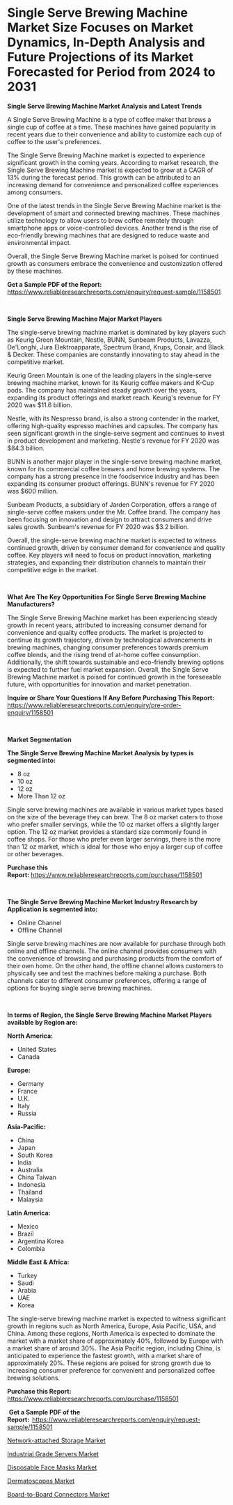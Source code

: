<p><h1>Single Serve Brewing Machine Market Size Focuses on Market Dynamics, In-Depth Analysis and Future Projections of its Market Forecasted for Period from 2024 to 2031</h1></p><p><strong>Single Serve Brewing Machine Market Analysis and Latest Trends</strong></p>
<p><p>A Single Serve Brewing Machine is a type of coffee maker that brews a single cup of coffee at a time. These machines have gained popularity in recent years due to their convenience and ability to customize each cup of coffee to the user's preferences.</p><p>The Single Serve Brewing Machine market is expected to experience significant growth in the coming years. According to market research, the Single Serve Brewing Machine market is expected to grow at a CAGR of 13% during the forecast period. This growth can be attributed to an increasing demand for convenience and personalized coffee experiences among consumers. </p><p>One of the latest trends in the Single Serve Brewing Machine market is the development of smart and connected brewing machines. These machines utilize technology to allow users to brew coffee remotely through smartphone apps or voice-controlled devices. Another trend is the rise of eco-friendly brewing machines that are designed to reduce waste and environmental impact.</p><p>Overall, the Single Serve Brewing Machine market is poised for continued growth as consumers embrace the convenience and customization offered by these machines.</p></p>
<p><strong>Get a Sample PDF of the Report:&nbsp;</strong> <a href="https://www.reliableresearchreports.com/enquiry/request-sample/1158501">https://www.reliableresearchreports.com/enquiry/request-sample/1158501</a></p>
<p>&nbsp;</p>
<p><strong>Single Serve Brewing Machine Major Market Players</strong></p>
<p><p>The single-serve brewing machine market is dominated by key players such as Keurig Green Mountain, Nestle, BUNN, Sunbeam Products, Lavazza, De'Longhi, Jura Elektroapparate, Spectrum Brand, Krups, Conair, and Black & Decker. These companies are constantly innovating to stay ahead in the competitive market.</p><p>Keurig Green Mountain is one of the leading players in the single-serve brewing machine market, known for its Keurig coffee makers and K-Cup pods. The company has maintained steady growth over the years, expanding its product offerings and market reach. Keurig's revenue for FY 2020 was $11.6 billion.</p><p>Nestle, with its Nespresso brand, is also a strong contender in the market, offering high-quality espresso machines and capsules. The company has seen significant growth in the single-serve segment and continues to invest in product development and marketing. Nestle's revenue for FY 2020 was $84.3 billion.</p><p>BUNN is another major player in the single-serve brewing machine market, known for its commercial coffee brewers and home brewing systems. The company has a strong presence in the foodservice industry and has been expanding its consumer product offerings. BUNN's revenue for FY 2020 was $600 million.</p><p>Sunbeam Products, a subsidiary of Jarden Corporation, offers a range of single-serve coffee makers under the Mr. Coffee brand. The company has been focusing on innovation and design to attract consumers and drive sales growth. Sunbeam's revenue for FY 2020 was $3.2 billion.</p><p>Overall, the single-serve brewing machine market is expected to witness continued growth, driven by consumer demand for convenience and quality coffee. Key players will need to focus on product innovation, marketing strategies, and expanding their distribution channels to maintain their competitive edge in the market.</p></p>
<p>&nbsp;</p>
<p><strong>What Are The Key Opportunities For Single Serve Brewing Machine Manufacturers?</strong></p>
<p><p>The Single Serve Brewing Machine market has been experiencing steady growth in recent years, attributed to increasing consumer demand for convenience and quality coffee products. The market is projected to continue its growth trajectory, driven by technological advancements in brewing machines, changing consumer preferences towards premium coffee blends, and the rising trend of at-home coffee consumption. Additionally, the shift towards sustainable and eco-friendly brewing options is expected to further fuel market expansion. Overall, the Single Serve Brewing Machine market is poised for continued growth in the foreseeable future, with opportunities for innovation and market penetration.</p></p>
<p><strong>Inquire or Share Your Questions If Any Before Purchasing This Report:</strong> <a href="https://www.reliableresearchreports.com/enquiry/pre-order-enquiry/1158501">https://www.reliableresearchreports.com/enquiry/pre-order-enquiry/1158501</a></p>
<p>&nbsp;</p>
<p><strong>Market Segmentation</strong></p>
<p><strong>The Single Serve Brewing Machine Market Analysis by types is segmented into:</strong></p>
<p><ul><li>8 oz</li><li>10 oz</li><li>12 oz</li><li>More Than 12 oz</li></ul></p>
<p><p>Single serve brewing machines are available in various market types based on the size of the beverage they can brew. The 8 oz market caters to those who prefer smaller servings, while the 10 oz market offers a slightly larger option. The 12 oz market provides a standard size commonly found in coffee shops. For those who prefer even larger servings, there is the more than 12 oz market, which is ideal for those who enjoy a larger cup of coffee or other beverages.</p></p>
<p><strong>Purchase this Report:&nbsp;</strong><a href="https://www.reliableresearchreports.com/purchase/1158501">https://www.reliableresearchreports.com/purchase/1158501</a></p>
<p>&nbsp;</p>
<p><strong>The Single Serve Brewing Machine Market Industry Research by Application is segmented into:</strong></p>
<p><ul><li>Online Channel</li><li>Offline Channel</li></ul></p>
<p><p>Single serve brewing machines are now available for purchase through both online and offline channels. The online channel provides consumers with the convenience of browsing and purchasing products from the comfort of their own home. On the other hand, the offline channel allows customers to physically see and test the machines before making a purchase. Both channels cater to different consumer preferences, offering a range of options for buying single serve brewing machines.</p></p>
<p>&nbsp;</p>
<p><strong>In terms of Region, the Single Serve Brewing Machine Market Players available by Region are:</strong></p>
<p>
    <p> <strong> North America: </strong>
        <ul>
            <li>United States</li>
            <li>Canada</li>
        </ul>
        </p> 
    <p> <strong> Europe: </strong>
        <ul>
            <li>Germany</li>
            <li>France</li>
            <li>U.K.</li>
            <li>Italy</li>
            <li>Russia</li>
        </ul>
        </p> 
    <p> <strong> Asia-Pacific: </strong>
        <ul>
            <li>China</li>
            <li>Japan</li>
            <li>South Korea</li>
            <li>India</li>
            <li>Australia</li>
            <li>China Taiwan</li>
            <li>Indonesia</li>
            <li>Thailand</li>
            <li>Malaysia</li>
        </ul>
        </p> 
    <p> <strong> Latin America: </strong>
        <ul>
            <li>Mexico</li>
            <li>Brazil</li>
            <li>Argentina Korea</li>
            <li>Colombia</li>
        </ul>
        </p> 
    <p> <strong> Middle East & Africa: </strong>
        <ul>
            <li>Turkey</li>
            <li>Saudi</li>
            <li>Arabia</li>
            <li>UAE</li>
            <li>Korea</li>
        </ul>
    </p>
    </p>
<p><p>The single-serve brewing machine market is expected to witness significant growth in regions such as North America, Europe, Asia Pacific, USA, and China. Among these regions, North America is expected to dominate the market with a market share of approximately 40%, followed by Europe with a market share of around 30%. The Asia Pacific region, including China, is anticipated to experience the fastest growth, with a market share of approximately 20%. These regions are poised for strong growth due to increasing consumer preference for convenient and personalized coffee brewing solutions.</p></p>
<p><strong>Purchase this Report: </strong><a href="https://www.reliableresearchreports.com/purchase/1158501">https://www.reliableresearchreports.com/purchase/1158501</a></p>
<p>&nbsp;<strong>Get a Sample PDF of the Report:&nbsp;&nbsp;</strong><a href="https://www.reliableresearchreports.com/enquiry/request-sample/1158501">https://www.reliableresearchreports.com/enquiry/request-sample/1158501</a></p>
<p><strong></strong></p>
<p><p><a href="https://issuu.com/reportprime-2/docs/network-attached-storage-market-size-2030.pptx">Network-attached Storage Market</a></p><p><a href="https://issuu.com/reportprime-2/docs/industrial-grade-servers-market-size-2030.pptx">Industrial Grade Servers Market</a></p><p><a href="https://github.com/BryceTownsendr/Market-Research-Report-List-3/blob/main/disposable-face-masks-market.md">Disposable Face Masks Market</a></p><p><a href="https://github.com/mohamedbakry57/Market-Research-Report-List-1/blob/main/dermatoscopes-market.md">Dermatoscopes Market</a></p><p><a href="https://github.com/mahnoor2003/Market-Research-Report-List-3/blob/main/board-to-board-connectors-market.md">Board-to-Board Connectors Market</a></p></p>